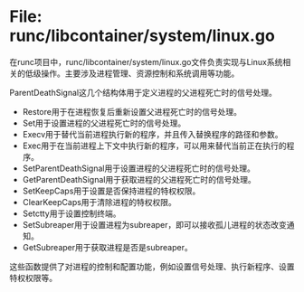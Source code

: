 # File: runc/libcontainer/system/linux.go

在runc项目中，runc/libcontainer/system/linux.go文件负责实现与Linux系统相关的低级操作。主要涉及进程管理、资源控制和系统调用等功能。

ParentDeathSignal这几个结构体用于定义进程的父进程死亡时的信号处理。

- Restore用于在进程恢复后重新设置父进程死亡时的信号处理。
- Set用于设置进程的父进程死亡时的信号处理。
- Execv用于替代当前进程执行新的程序，并且传入替换程序的路径和参数。
- Exec用于在当前进程上下文中执行新的程序，可以用来替代当前正在执行的程序。
- SetParentDeathSignal用于设置进程的父进程死亡时的信号处理。
- GetParentDeathSignal用于获取进程的父进程死亡时的信号处理。
- SetKeepCaps用于设置是否保持进程的特权权限。
- ClearKeepCaps用于清除进程的特权权限。
- Setctty用于设置控制终端。
- SetSubreaper用于设置进程为subreaper，即可以接收孤儿进程的状态改变通知。
- GetSubreaper用于获取进程是否是subreaper。

这些函数提供了对进程的控制和配置功能，例如设置信号处理、执行新程序、设置特权权限等。

